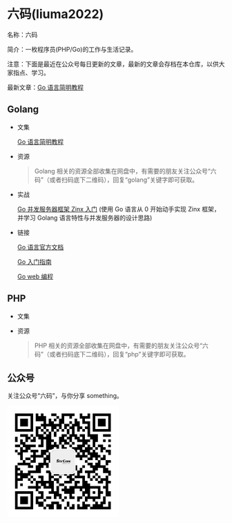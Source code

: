 # 六码(liuma2022)
名称：六码

简介：一枚程序员(PHP/Go)的工作与生活记录。

注意：下面是最近在公众号每日更新的文章，最新的文章会存档在本仓库，以供大家指点、学习。

最新文章：[Go 语言简明教程](./docs/go-language-concise-course.md)

## Golang
- 文集

    [Go 语言简明教程](./docs/go-language-concise-course.md)

- 资源

    > Golang 相关的资源全部收集在网盘中，有需要的朋友关注公众号“六码”（或者扫码底下二维码），回复“golang”关键字即可获取。
- 实战
    
    [Go 并发服务器框架 Zinx 入门](https://github.com/yellowStarts/zinx) 
    (使用 Go 语言从 0 开始动手实现 Zinx 框架，并学习 Golang 语言特性与并发服务器的设计思路)

- 链接

    [Go 语言官方文档](http://golang.org/doc/)

    [Go 入门指南](https://github.com/Unknwon/the-way-to-go_ZH_CN)

    [Go web 编程](https://github.com/astaxie/build-web-application-with-golang/blob/master/LICENSE.md)

## PHP
- 文集

- 资源
    > PHP 相关的资源全部收集在网盘中，有需要的朋友关注公众号“六码”（或者扫码底下二维码），回复“php”关键字即可获取。

## 公众号
关注公众号“六码”，与你分享 something。

![六码](./images/liuma2022.jpg)

